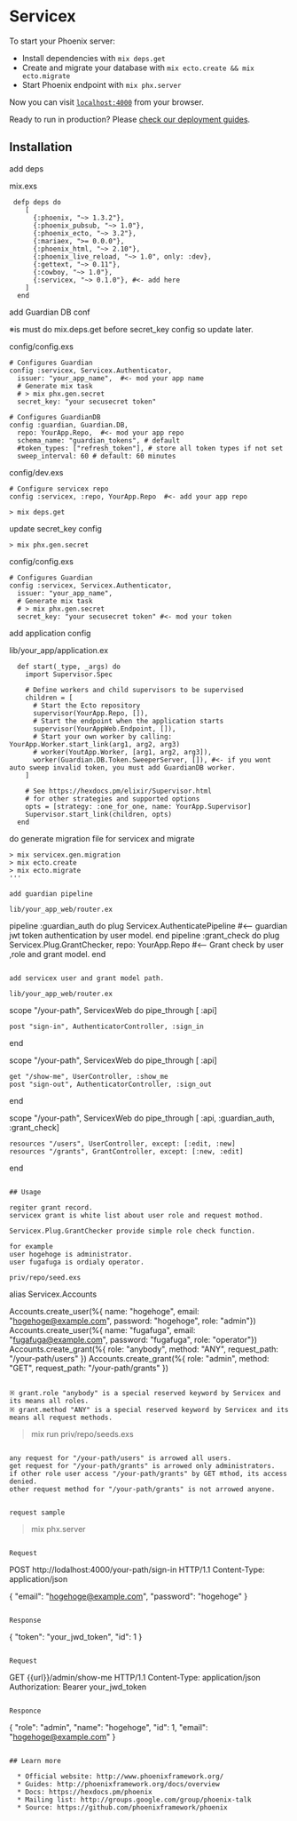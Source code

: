 # Servicex

To start your Phoenix server:

  * Install dependencies with `mix deps.get`
  * Create and migrate your database with `mix ecto.create && mix ecto.migrate`
  * Start Phoenix endpoint with `mix phx.server`

Now you can visit [`localhost:4000`](http://localhost:4000) from your browser.

Ready to run in production? Please [check our deployment guides](http://www.phoenixframework.org/docs/deployment).


## Installation

add deps

mix.exs

```
 defp deps do
    [
      {:phoenix, "~> 1.3.2"},
      {:phoenix_pubsub, "~> 1.0"},
      {:phoenix_ecto, "~> 3.2"},
      {:mariaex, ">= 0.0.0"},
      {:phoenix_html, "~> 2.10"},
      {:phoenix_live_reload, "~> 1.0", only: :dev},
      {:gettext, "~> 0.11"},
      {:cowboy, "~> 1.0"},
      {:servicex, "~> 0.1.0"}, #<- add here
    ]
  end
```

add Guardian DB conf

※is must do mix.deps.get before secret_key config
so update later.

config/config.exs

```
# Configures Guardian
config :servicex, Servicex.Authenticator,
  issuer: "your_app_name",  #<- mod your app name
  # Generate mix task 
  # > mix phx.gen.secret
  secret_key: "your secusecret token"

# Configures GuardianDB
config :guardian, Guardian.DB,
  repo: YourApp.Repo,  #<- mod your app repo
  schema_name: "guardian_tokens", # default
  #token_types: ["refresh_token"], # store all token types if not set
  sweep_interval: 60 # default: 60 minutes
```

config/dev.exs

```
# Configure servicex repo
config :servicex, :repo, YourApp.Repo  #<- add your app repo
```

```
> mix deps.get
```

update secret_key config

```
> mix phx.gen.secret
```

config/config.exs

```
# Configures Guardian
config :servicex, Servicex.Authenticator,
  issuer: "your_app_name",  
  # Generate mix task 
  # > mix phx.gen.secret
  secret_key: "your secusecret token" #<- mod your token
```

add application config

lib/your_app/application.ex

```
  def start(_type, _args) do
    import Supervisor.Spec

    # Define workers and child supervisors to be supervised
    children = [
      # Start the Ecto repository
      supervisor(YourApp.Repo, []),
      # Start the endpoint when the application starts
      supervisor(YourAppWeb.Endpoint, []),
      # Start your own worker by calling: YourApp.Worker.start_link(arg1, arg2, arg3)
      # worker(YoutApp.Worker, [arg1, arg2, arg3]),
      worker(Guardian.DB.Token.SweeperServer, []), #<- if you wont auto sweep invalid token, you must add GuardianDB worker.
    ]

    # See https://hexdocs.pm/elixir/Supervisor.html
    # for other strategies and supported options
    opts = [strategy: :one_for_one, name: YourApp.Supervisor]
    Supervisor.start_link(children, opts)
  end
```

do generate migration file for servicex and migrate

```
> mix servicex.gen.migration
> mix ecto.create
> mix ecto.migrate
'''

add guardian pipeline

lib/your_app_web/router.ex

```
  pipeline :guardian_auth do
    plug Servicex.AuthenticatePipeline #<-- guardian jwt token authentication by user model.
  end
  pipeline :grant_check do
    plug Servicex.Plug.GrantChecker, repo: YourApp.Repo #<-- Grant check by user ,role and grant model.
  end
```

add servicex user and grant model path.

lib/your_app_web/router.ex

```
  scope "/your-path", ServicexWeb do
    pipe_through [ :api]

    post "sign-in", AuthenticatorController, :sign_in
  end

  scope "/your-path", ServicexWeb do
    pipe_through [ :api]

    get "/show-me", UserController, :show_me
    post "sign-out", AuthenticatorController, :sign_out
  end

  scope "/your-path", ServicexWeb do
    pipe_through [ :api, :guardian_auth, :grant_check]

    resources "/users", UserController, except: [:edit, :new]
    resources "/grants", GrantController, except: [:new, :edit]
  end
```

## Usage

regiter grant record.
servicex grant is white list about user role and request mothod.

Servicex.Plug.GrantChecker provide simple role check function.

for example
user hogehoge is administrator.
user fugafuga is ordialy operator.

priv/repo/seed.exs

```
alias Servicex.Accounts

Accounts.create_user(%{ name: "hogehoge", email: "hogehoge@example.com", password: "hogehoge", role: "admin"})
Accounts.create_user(%{ name: "fugafuga", email: "fugafuga@example.com", password: "fugafuga", role: "operator"})
Accounts.create_grant(%{ role: "anybody", method: "ANY", request_path: "/your-path/users" })
Accounts.create_grant(%{ role: "admin", method: "GET", request_path: "/your-path/grants" })
```

※ grant.role "anybody" is a special reserved keyword by Servicex and its means all roles.
※ grant.method "ANY" is a special reserved keyword by Servicex and its means all request methods.

```
> mix run priv/repo/seeds.exs
```

any request for "/your-path/users" is arrowed all users.
get request for "/your-path/grants" is arrowed only administrators.
if other role user access "/your-path/grants" by GET mthod, its access denied.
other request method for "/your-path/grants" is not arrowed anyone.


request sample 

```
> mix phx.server
```

Request

```
POST http://lodalhost:4000/your-path/sign-in HTTP/1.1
Content-Type: application/json

{
    "email": "hogehoge@example.com", 
    "password": "hogehoge"
  }
```

Response

```
{
  "token": "your_jwd_token",
  "id": 1
}
```

Request

```
GET {{url}}/admin/show-me HTTP/1.1
Content-Type: application/json
Authorization: Bearer your_jwd_token
```

Responce

```
{
  "role": "admin",
  "name": "hogehoge",
  "id": 1,
  "email": "hogehoge@example.com"
}
```

## Learn more

  * Official website: http://www.phoenixframework.org/
  * Guides: http://phoenixframework.org/docs/overview
  * Docs: https://hexdocs.pm/phoenix
  * Mailing list: http://groups.google.com/group/phoenix-talk
  * Source: https://github.com/phoenixframework/phoenix